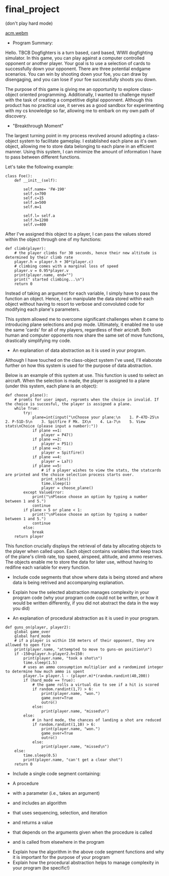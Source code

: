# final_project
(don't play hard mode)

[acm.webm](https://user-images.githubusercontent.com/106011563/213141804-0eff0eac-8eb2-4ab4-b7fd-535b27a9adc7.webm)

* Program Summary:

Hello. TBCB Dogfighters is a turn based, card based, WWII dogfighting simulator. In this game, you can play against a computer controlled opponent or another player. Your goal is to use a selection of cards to successfully down your opponent. There are three potential endgame scenarios. You can win by shooting down your foe, you can draw by disengaging, and you can lose if your foe successfully shoots you down.

The purpose of this game is giving me an opportunity to explore class-object oriented programming. Additionally, I wanted to challenge myself with the task of creating a competitive digital opponnent. Although this product has no practical use, it serves as a good sandbox for experimenting with my cs knowledge so far, allowing me to embark on my own path of discovery.

* "Breakthrough Moment"

The largest turning point in my process revolved around adopting a class-object system to facilitate gameplay. I established each plane as it's own object, allowing me to store data belonging to each plane in an efficient manner. Using this system, I can minimize the amount of information I have to pass between different functions. 

Let's take the following example:
```
class Foe():
    def __init__(self):

        self.name= 'FW-190'
        self.s=700
        self.c=15
        self.a=500
        self.m=1

        self.l= self.a
        self.h=1200
        self.v=400
```
After I've assigned this object to a player, I can pass the values stored within the object through one of my functions:

```
def climb(player):
    # the player climbs for 30 seconds, hence their new altitude is determined by their climb rate
    player.h = player.h + 30*(player.c)
    # climbing comes with a marginal loss of speed
    player.v = 0.95*player.v
    print(player.name, end="")
    print(" started climbing...\n")
    return 0
```
Instead of taking an argument for each variable, I simply have to pass the function an object. Hence, I can manipulate the data stored within each object without having to resort to verbose and convoluted code for modifying each plane's parameters.

This system allowed me to overcome significant challenges when it came to introducing plane selections and pvp mode. Ultimately, it enabled me to use the same 'cards' for all of my players, regardless of their aricraft. Both human and computer opponents now share the same set of move functions, drastically simplifying my code. 


* An explanation of data abstraction as it is used in your program.

Although I have touched on the class-object system I've used, I'll elaborate further on how this system is used for the purpose of data abstraction.

Below is an example of this system at use. This function is used to select an aircraft. When the selection is made, the player is assigned to a plane (under this system, each plane is an object):

```
def choose_plane():
    # promts for user imput, repromts when the choice in invalid. If the choice is succesful, the player is assigned a plane.
    while True:
        try:
            plane=int(input("\nChoose your plane:\n    1. P-47D-25\n    2. P-51D-5\n    3. Spitfire F Mk. IX\n    4. La-7\n    5. View stats\nChoice (please input a number):"))
            if plane ==1:
                player = P47()
            if plane ==2:
                player = P51()
            if plane ==3:
                player = Spitfire()
            if plane ==4:
                player = La7()
            if plane ==5:
                # if a player wishes to view the stats, the statcards are printed and the choice selection process starts over.
                print_stats()
                time.sleep(1)
                player = choose_plane()
        except ValueError:
            print("\nPlease choose an option by typing a number between 1 and 5.")
            continue
        if plane > 5 or plane < 1:
            print("\nPlease choose an option by typing a number between 1 and 5.")
            continue
        else:
            break
    return player
```
This function crucially displays the retrieval of data by allocating objects to the player when called upon. Each object contains variables that keep track of the plane's climb rate, top speed, airspeed, altitude, and ammo reserves. The objects enable me to store the data for later use, without having to redifine each variable for every function.

- Include code segments that show where data is being stored and where data is being retrived and accompanying explanation.


- Explain how the selected abstraction manages complexity in your program code (why your program code could not be written, or how it would be written differently, if you did not abstract the data in the way you did)

* An explanation of procedural abstraction as it is used in your program.

```
def guns_on(player, player2):
    global game_over
    global hard_mode
    # if a player is within 150 meters of their opponent, they are allowed to open fire
    print(player.name, "attempted to move to guns-on position\n")
    if -150<player.h-player2.h<150:
        print(player.name, "took a shot\n")
        time.sleep(1.5)
        # uses an ammo consumption multiplier and a randomized integer to determine how much ammo is spent
        player.l= player.l - (player.m)*(random.randint(40,200))
        if (hard_mode == True):
            # the game rolls a virtual die to see if a hit is scored
            if random.randint(1,7) > 6:
                print(player.name, "won.")
                game_over=True
                outro()
            else:
                print(player.name, "missed\n")
        else:
            # in hard mode, the chances of landing a shot are reduced
            if random.randint(1,10) > 6:
                print(player.name, "won.")
                game_over=True
                outro()
            else:
                print(player.name, "missed\n")
    else:
        time.sleep(0.5)
        print(player.name, "can't get a clear shot")
    return 0
```

- Include a single code segment containing:
* A procedure
- with a parameter (i.e., takes an argument)
* and includes an algorithm
- that uses sequencing, selection, and iteration
* and returns a value
- that depends on the arguments given when the procedure is called
* and is called from elsewhere in the program
- Explain how the algorithm in the above code segment functions and why it is important for the purpose of your program
- Explain how the procedural abstraction helps to manage complexity in your program (be specific!)

